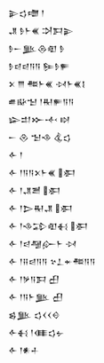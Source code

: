 <div class='block'>
<div class='line'>𒉌𒌓𒈩 𒁹</div>
<div class='line'>𒂗 𒊩𒈨𒌍 𒋫𒁕𒉌</div>
<div class='line'>𒊩𒀸𒆥𒁲𒊏 𒊩</div>
<div class='line'>𒊩𒁀𒁀𒀀𒀀 𒌉𒊩𒊓</div>
<div class='line'>𒉽 𒐈 𒍣𒈨𒌍 𒀴𒈨𒌍𒋙</div>
<div class='line'>𒌑𒄫𒈠 𒁹𒊑𒊓𒀀𒀀</div>
<div class='line'>𒇽𒄥𒁍𒋾 𒊭</div>
<div class='line'>𒀸 𒊮 𒈠𒈾 𒆬𒌓</div>
<div class='line'>𒅆 𒁹</div>
<div class='line'>𒅆 𒁹𒀀𒀀𒉽𒈨𒌍 𒀳</div>
<div class='line'>𒅆 𒁹𒂗𒍪 𒀳</div>
<div class='line'>𒅆 𒁹𒆕𒊑𒂗 𒀳</div>
<div class='line'>𒅆 𒁹𒈾𒁉𒊏𒈬 𒀳</div>
<div class='line'>𒅆 𒁹𒁀𒆷𒅎𒈨 𒀴</div>
<div class='line'>𒅆 𒁹𒍝𒁀𒀀𒀀 𒆳𒁇𒄬𒍣𒀀𒀀</div>
<div class='line'>𒅆 𒁹𒃻𒀀𒁕 𒌷</div>
<div class='line'>𒅆 𒁹𒀀𒈨𒆥 𒌷</div>
<div class='line'>𒌗𒆥 𒌓𒌋𒌋𒄰</div>
<div class='line'>𒅆𒈬 𒁹𒈪𒌓𒉡</div>
<div class='line'>𒅆 𒁹𒀭𒈦</div>
</div>